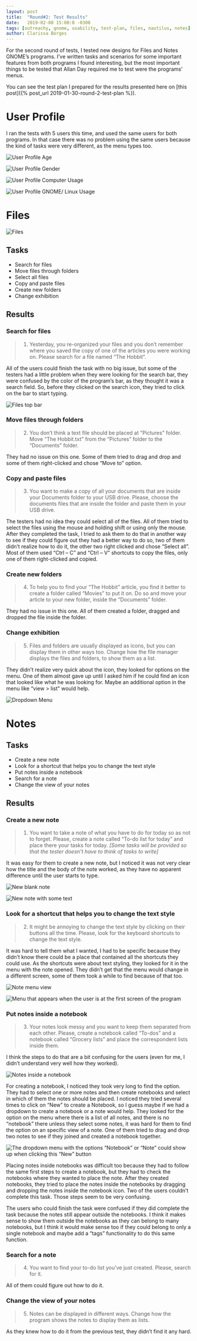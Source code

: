 ```yaml
---
layout: post
title:  "Round#2: Test Results"
date:   2019-02-08 15:00:0 -0300
tags: [outreachy, gnome, usability, test-plan, files, nautilus, notes]
author: Clarissa Borges
---
```


For the second round of tests, I tested new designs for Files and Notes GNOME’s programs. I’ve written tasks and scenarios for some important features from both programs I found interesting, but the most important things to be tested that Allan Day required me to test were the programs’ menus.

You can see the test plan I prepared for the results presented here on [this post]({% post_url 2019-01-30-round-2-test-plan %}).

# User Profile
I ran the tests with 5 users this time, and used the same users for both programs. In that case there was no problem using the same users because the kind of tasks were very different, as the menu types too.

![User Profile Age](/assets/images/round-2-user-profile-age.png)

![User Profile Gender](/assets/images/round-2-user-profile-gender.png)

![User Profile Computer Usage](/assets/images/round-2-user-profile-computer-usage.png)

![User Profile GNOME/ Linux Usage](/assets/images/round-2-user-profile-computer-gnome-linux-usage.png)

# Files
![Files](/assets/images/round-2-files.png)

## Tasks
* Search for files
* Move files through folders
* Select all files
* Copy and paste files
* Create new folders
* Change exhibition

## Results
### Search for files
> 1. Yesterday, you re-organized your files and you don’t remember where you saved the copy of one of the articles you were working on. Please search for a file named “The Hobbit”.

All of the users could finish the task with no big issue, but some of the testers had a little problem when they were looking for the search bar, they were confused by the color of the program’s bar, as they thought it was a search field. So, before they clicked on the search icon, they tried to click on the bar to start typing.

![Files top bar](/assets/images/round-2-files-nav-bar.png)

### Move files through folders
> 2. You don’t think a text file should be placed at “Pictures” folder. Move “The Hobbit.txt” from the “Pictures” folder to the “Documents” folder.

They had no issue on this one. Some of them tried to drag and drop and some of them right-clicked and chose “Move to” option.

### Copy and paste files
> 3. You want to make a copy of all your documents that are inside your Documents folder to your USB drive. Please, choose the documents files that are inside the folder and paste them in your USB drive.

The testers had no idea they could select all of the files. All of them tried to select the files using the mouse and holding shift or using only the mouse. After they completed the task, I tried to ask them to do that in another way to see if they could figure out they had a better way to do so, two of them didn’t realize how to do it, the other two right clicked and chose “Select all”. Most of them used “Ctrl – C” and “Ctrl – V” shortcuts to copy the files, only one of them right-clicked and copied.

### Create new folders
> 4. To help you to find your “The Hobbit” article, you find it better to create a folder called “Movies” to put it on. Do so and move your article to your new folder, inside the “Documents” folder.

They had no issue in this one. All of them created a folder, dragged and dropped the file inside the folder.

### Change exhibition
> 5. Files and folders are usually displayed as icons, but you can display them in other ways too. Change how the file manager displays the files and folders, to show them as a list.

They didn’t realize very quick about the icon, they looked for options on the menu. One of them almost gave up until I asked him if he could find an icon that looked like what he was looking for. Maybe an additional option in the menu like “view > list” would help.

![Dropdown Menu](/assets/images/round-2-files-menu.png)

# Notes
## Tasks
* Create a new note
* Look for a shortcut that helps you to change the text style
* Put notes inside a notebook
* Search for a note
* Change the view of your notes

## Results
### Create a new note
> 1. You want to take a note of what you have to do for today so as not to forget. Please, create a note called “To-do list for today” and place there your tasks for today. *[Some tasks will be provided so that the tester doesn’t have to think of tasks to write]*

It was easy for them to create a new note, but I noticed it was not very clear how the title and the body of the note worked, as they have no apparent difference until the user starts to type.

![New blank note](/assets/images/round-2-notes-new-blank-note.png)

![New note with some text](/assets/images/round-2-notes-new-note.png)

### Look for a shortcut that helps you to change the text style
> 2. It might be annoying to change the text style by clicking on their buttons all the time. Please, look for the keyboard shortcuts to change the text style.

It was hard to tell them what I wanted, I had to be specific because they didn’t know there could be a place that contained all the shortcuts they could use. As the shortcuts were about text styling, they looked for it in the menu with the note opened. They didn’t get that the menu would change in a different screen, some of them took a while to find because of that too.

![Note menu view](/assets/images/round-2-notes-note-menu.png)

![Menu that appears when the user is at the first screen of the program](/assets/images/round-2-notes-main-menu.png)

### Put notes inside a notebook
> 3. Your notes look messy and you want to keep them separated from each other. Please, create a notebook called “To-dos” and a notebook called “Grocery lists” and place the correspondent lists inside them.

I think the steps to do that are a bit confusing for the users (even for me, I didn’t understand very well how they worked).

![Notes inside a notebook](/assets/images/round-2-notes-notebook.png)

For creating a notebook, I noticed they took very long to find the option. They had to select one or more notes and then create notebooks and select in which of them the notes should be placed. I noticed they tried several times to click on “New” to create a Notebook, so I guess maybe if we had a dropdown to create a notebook or a note would help. They looked for the option on the menu where there is a list of all notes, and there is no “notebook” there unless they select some notes, it was hard for them to find the option on an specific view of a note. One of them tried to drag and drop two notes to see if they joined and created a notebook together.

![The dropdown menu with the options “Notebook” or “Note” could show up when clicking this “New” button](/assets/images/round-2-notes-new-button.png)

Placing notes inside notebooks was difficult too because they had to follow the same first steps to create a notebook, but they had to check the notebooks where they wanted to place the note. After they created notebooks, they tried to place the notes inside the notebooks by dragging and dropping the notes inside the notebook icon. Two of the users couldn’t complete this task. Those steps seem to be very confusing.

The users who could finish the task were confused if they did complete the task because the notes still appear outside the notebooks. I think it makes sense to show them outside the notebooks as they can belong to many notebooks, but I think it would make sense too if they could belong to only a single notebook and maybe add a “tags” functionality to do this same function.

### Search for a note
> 4. You want to find your to-do list you’ve just created. Please, search for it.

All of them could figure out how to do it. 

### Change the view of your notes
> 5. Notes can be displayed in different ways. Change how the program shows the notes to display them as lists.

As they knew how to do it from the previous test, they didn’t find it any hard. 